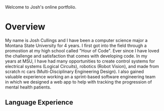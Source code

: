 Welcome to Josh's online portfolio.

# Overview
My name is Josh Cullings and I have been a computer science major a Montana State University for 4 years. I first got into the field through a promostion at my high school called "Hour of Code". Ever since I have loved the challenge and satisfaction that comes with developing code. In my years at MSU, I have had many opportunities to create control systems for electrical systems (Logical Circuits), robotics (Robot Vision), and made from scratch rc cars (Multi-Disciplinary Engineering Design). I also gained valuable experience working an a sprint-based software engineering team in which we designed a web app to help with tracking the progression of mental health patients.

## Language Experience
